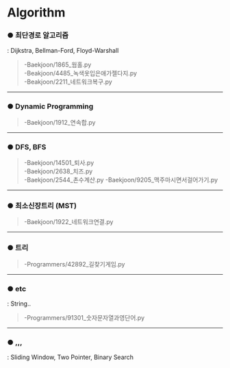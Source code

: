 # Algorithm

### **● 최단경로 알고리즘**
: Dijkstra, Bellman-Ford, Floyd-Warshall
> -Baekjoon/1865_웜홀.py  
> -Beakjoon/4485_녹색옷입은애가젤다지.py  
> -Beakjoon/2211_네트워크복구.py
---
### **● Dynamic Programming**
> -Baekjoon/1912_연속합.py   
---
### **● DFS, BFS**
> -Baekjoon/14501_퇴사.py   
> -Baekjoon/2638_치즈.py   
> -Baekjoon/2544_촌수계산.py
> -Baekjoon/9205_맥주마시면서걸어가기.py
---
### **● 최소신장트리 (MST)**
> -Baekjoon/1922_네트워크연결.py
---
### **● 트리**
> -Programmers/42892_길찾기게임.py
---
### **● etc**
: String..
> -Programmers/91301_숫자문자열과영단어.py   
---
### **● ,,,**
: Sliding Window, Two Pointer, Binary Search